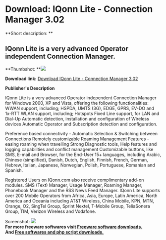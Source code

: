 # Download: IQonn Lite - Connection Manager 3.02

**Short description: **

## IQonn Lite is a very advanced Operator independent Connection Manager.

  
**Thumbshot: **![](http://www.freewarefiles.com/screenshot/iqonnlite_md.gif)   
  
**Download link:** [Download IQonn Lite - Connection Manager 3.02](http://freesoftwares.boysofts.com/IQonn-Lite---Connection-Manager_program_43881.html)  
  

**Publisher's Description**  
  

IQonn Lite is a very advanced Operator independent Connection Manager for
Windows 2000, XP and Vista, offering the following functionalities: WWAN
support, including; HSPDA, UMTS (3G), EDGE, GPRS, EV-DO and 1x-RTT WLAN
support, including; Hotspots Fixed Line support, for LAN and Dial-Up Automatic
detection, installation and configuration of Wireless devices Automatic
Operator and Subscription detection and configuration.

Preference based connectivity - Automatic Selection & Switching between
Connections Remotely customizable Roaming Management Features - easing roaming
when travelling Strong Diagnostic tools, Help features and logging
capabilities and conflict management Customizable buttons, like SMS, E-mail
and Browser, for the End-User 15+ languages, including Arabic, Chinese
(simplified), Danish, Dutch, English, Finnish, French, German, Hebrew,
Italian, Japanese, Norwegian, Polish, Portuguese, Romanian and Spanish.

Registered Users on IQonn.com also receive complimentary add-on modules. SMS
(Text) Manager, Usage Manager, Roaming Manager, Phonebook Manager and the RSS
News Feed Manager. IQonn Lite supports over 200 Mobile Operators from Africa,
Asia, Europe, Latin America, North America and Oceania including AT&T
Wireless, China Mobile, KPN, MTN, Orange, O2, SingTel Group, Sprint Nextel,
T-Mobile Group, TeliaSonera Group, TIM, Verizon Wireless and Vodafone.

  
  
Screenshot: ![](http://www.freewarefiles.com/screenshot/iqonnlite.gif)  
**For more freeware softwares visit [Freeware software downloads.](http://freesoftwares.boysofts.com/)**   
**And [Free softwares and php script downloads.](http://www.boysofts.com/)**

